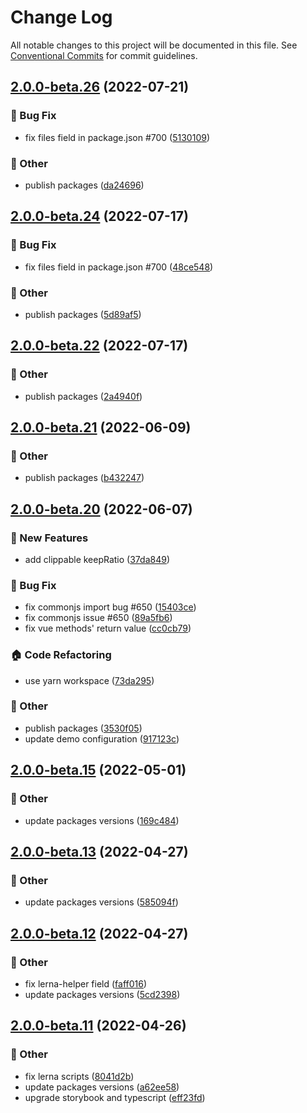 # Change Log

All notable changes to this project will be documented in this file.
See [Conventional Commits](https://conventionalcommits.org) for commit guidelines.

## [2.0.0-beta.26](https://github.com/daybrush/moveable/blob/master/packages/vue-moveable/compare/vue-moveable@2.0.0-beta.24...vue-moveable@2.0.0-beta.26) (2022-07-21)


### :bug: Bug Fix

* fix files field in package.json #700 ([5130109](https://github.com/daybrush/moveable/blob/master/packages/vue-moveable/commit/51301099b5a9a9764500c09ce61e4bf65c7c60ef))


### :mega: Other

* publish packages ([da24696](https://github.com/daybrush/moveable/blob/master/packages/vue-moveable/commit/da24696977c24b6ea54a433192d15bb7ecbc62e9))



## [2.0.0-beta.24](https://github.com/daybrush/moveable/blob/master/packages/vue-moveable/compare/vue-moveable@2.0.0-beta.22...vue-moveable@2.0.0-beta.24) (2022-07-17)


### :bug: Bug Fix

* fix files field in package.json #700 ([48ce548](https://github.com/daybrush/moveable/blob/master/packages/vue-moveable/commit/48ce548438dd0a7da9f544730b2fc3ab65073775))


### :mega: Other

* publish packages ([5d89af5](https://github.com/daybrush/moveable/blob/master/packages/vue-moveable/commit/5d89af521d1a288d4d9ca7923e0e9654e8f97d53))



## [2.0.0-beta.22](https://github.com/daybrush/moveable/blob/master/packages/vue-moveable/compare/vue-moveable@2.0.0-beta.21...vue-moveable@2.0.0-beta.22) (2022-07-17)


### :mega: Other

* publish packages ([2a4940f](https://github.com/daybrush/moveable/blob/master/packages/vue-moveable/commit/2a4940f74997fae24c7d77c553a6bc6be1301d40))



## [2.0.0-beta.21](https://github.com/daybrush/moveable/blob/master/packages/vue-moveable/compare/vue-moveable@2.0.0-beta.20...vue-moveable@2.0.0-beta.21) (2022-06-09)


### :mega: Other

* publish packages ([b432247](https://github.com/daybrush/moveable/blob/master/packages/vue-moveable/commit/b4322470bcd3bb05fc67d2c89eedd737f8b4b67a))



## [2.0.0-beta.20](https://github.com/daybrush/moveable/blob/master/packages/vue-moveable/compare/vue-moveable@2.0.0-beta.15...vue-moveable@2.0.0-beta.20) (2022-06-07)


### :rocket: New Features

* add clippable keepRatio ([37da849](https://github.com/daybrush/moveable/blob/master/packages/vue-moveable/commit/37da849e81454ea17be4510a81beeef852cfda9f))


### :bug: Bug Fix

* fix commonjs import bug #650 ([15403ce](https://github.com/daybrush/moveable/blob/master/packages/vue-moveable/commit/15403cee70d3f4bf0b9e1311d3bc3086742d7090))
* fix commonjs issue #650 ([89a5fb6](https://github.com/daybrush/moveable/blob/master/packages/vue-moveable/commit/89a5fb6b4b2c04360db4d341d27668079016a579))
* fix vue methods' return value ([cc0cb79](https://github.com/daybrush/moveable/blob/master/packages/vue-moveable/commit/cc0cb7981e90c3973763c4fdde2c9cb03168a300))


### :house: Code Refactoring

* use yarn workspace ([73da295](https://github.com/daybrush/moveable/blob/master/packages/vue-moveable/commit/73da295064845a3791782c1777a9c555272a0af0))


### :mega: Other

* publish packages ([3530f05](https://github.com/daybrush/moveable/blob/master/packages/vue-moveable/commit/3530f0526081b0c010e6c964265b466713f0212e))
* update demo configuration ([917123c](https://github.com/daybrush/moveable/blob/master/packages/vue-moveable/commit/917123cdea2830e8e8f4a8d7b2a99654f16682ef))



## [2.0.0-beta.15](https://github.com/daybrush/moveable/blob/master/packages/vue-moveable/compare/vue-moveable@2.0.0-beta.13...vue-moveable@2.0.0-beta.15) (2022-05-01)


### :mega: Other

* update packages versions ([169c484](https://github.com/daybrush/moveable/blob/master/packages/vue-moveable/commit/169c48417bb4bc07c59e227c545e379dbf43d15b))



## [2.0.0-beta.13](https://github.com/daybrush/moveable/blob/master/packages/vue-moveable/compare/vue-moveable@2.0.0-beta.12...vue-moveable@2.0.0-beta.13) (2022-04-27)


### :mega: Other

* update packages versions ([585094f](https://github.com/daybrush/moveable/blob/master/packages/vue-moveable/commit/585094f76ec6e1556159ac357d6ac83ebab953ae))



## [2.0.0-beta.12](https://github.com/daybrush/moveable/blob/master/packages/vue-moveable/compare/vue-moveable@2.0.0-beta.11...vue-moveable@2.0.0-beta.12) (2022-04-27)


### :mega: Other

* fix lerna-helper field ([faff016](https://github.com/daybrush/moveable/blob/master/packages/vue-moveable/commit/faff016bbaf2da46b4e5633a0a883c2da99b106b))
* update packages versions ([5cd2398](https://github.com/daybrush/moveable/blob/master/packages/vue-moveable/commit/5cd2398dbb4dbbda24032641fe5bf111780b75fc))



## [2.0.0-beta.11](https://github.com/daybrush/moveable/blob/master/packages/vue-moveable/compare/vue-moveable@2.0.0-beta.10...vue-moveable@2.0.0-beta.11) (2022-04-26)


### :mega: Other

* fix lerna scripts ([8041d2b](https://github.com/daybrush/moveable/blob/master/packages/vue-moveable/commit/8041d2b20f542681bf5abd4792c95531e53b741d))
* update packages versions ([a62ee58](https://github.com/daybrush/moveable/blob/master/packages/vue-moveable/commit/a62ee58b9bc32f06edc95d55ea28b60c20881ac4))
* upgrade storybook and typescript ([eff23fd](https://github.com/daybrush/moveable/blob/master/packages/vue-moveable/commit/eff23fd7340964ed0e3e6f5930e56558c4d91d18))
